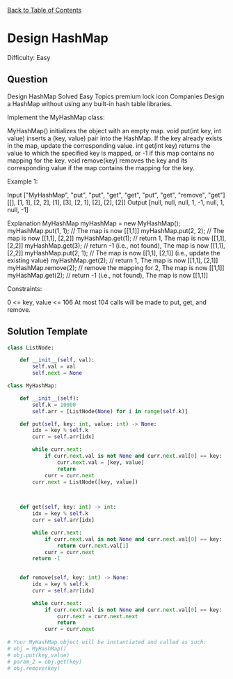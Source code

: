 [Back to Table of Contents](../../README.md)

# Design HashMap
Difficulty: Easy

## Question
Design HashMap
Solved
Easy
Topics
premium lock icon
Companies
Design a HashMap without using any built-in hash table libraries.

Implement the MyHashMap class:

MyHashMap() initializes the object with an empty map.
void put(int key, int value) inserts a (key, value) pair into the HashMap. If the key already exists in the map, update the corresponding value.
int get(int key) returns the value to which the specified key is mapped, or -1 if this map contains no mapping for the key.
void remove(key) removes the key and its corresponding value if the map contains the mapping for the key.
 

Example 1:

Input
["MyHashMap", "put", "put", "get", "get", "put", "get", "remove", "get"]
[[], [1, 1], [2, 2], [1], [3], [2, 1], [2], [2], [2]]
Output
[null, null, null, 1, -1, null, 1, null, -1]

Explanation
MyHashMap myHashMap = new MyHashMap();
myHashMap.put(1, 1); // The map is now [[1,1]]
myHashMap.put(2, 2); // The map is now [[1,1], [2,2]]
myHashMap.get(1);    // return 1, The map is now [[1,1], [2,2]]
myHashMap.get(3);    // return -1 (i.e., not found), The map is now [[1,1], [2,2]]
myHashMap.put(2, 1); // The map is now [[1,1], [2,1]] (i.e., update the existing value)
myHashMap.get(2);    // return 1, The map is now [[1,1], [2,1]]
myHashMap.remove(2); // remove the mapping for 2, The map is now [[1,1]]
myHashMap.get(2);    // return -1 (i.e., not found), The map is now [[1,1]]
 

Constraints:

0 <= key, value <= 106
At most 104 calls will be made to put, get, and remove.

## Solution Template
```python
class ListNode:

    def __init__(self, val):
        self.val = val
        self.next = None

class MyHashMap:

    def __init__(self):
        self.k = 10000
        self.arr = [ListNode(None) for i in range(self.k)]

    def put(self, key: int, value: int) -> None:
        idx = key % self.k
        curr = self.arr[idx]

        while curr.next:
            if curr.next.val is not None and curr.next.val[0] == key:
                curr.next.val = [key, value]
                return
            curr = curr.next
        curr.next = ListNode([key, value])

        

    def get(self, key: int) -> int:
        idx = key % self.k
        curr = self.arr[idx]

        while curr.next:
            if curr.next.val is not None and curr.next.val[0] == key:
                return curr.next.val[1]
            curr = curr.next
        return -1
        

    def remove(self, key: int) -> None:
        idx = key % self.k
        curr = self.arr[idx]

        while curr.next:
            if curr.next.val is not None and curr.next.val[0] == key:
                curr.next = curr.next.next
                return
            curr = curr.next
        
# Your MyHashMap object will be instantiated and called as such:
# obj = MyHashMap()
# obj.put(key,value)
# param_2 = obj.get(key)
# obj.remove(key)
```
